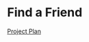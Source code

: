 # Find a Friend

[Project Plan](https://docs.google.com/document/d/1WdFHMnsm8AEIBx9X6LBqP15FWG9tgLklr1Cxse0WUDQ/edit?tab=t.0)